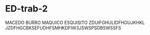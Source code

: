 # ED-trab-2

MACEDO BURRO MAQUICO ESQUISITO ZDUIFGHULIDFHGUJKHKL
JZDFHGCBKSEFUDHFSMHKDFIW3JSWSPSDBSWSSFS

